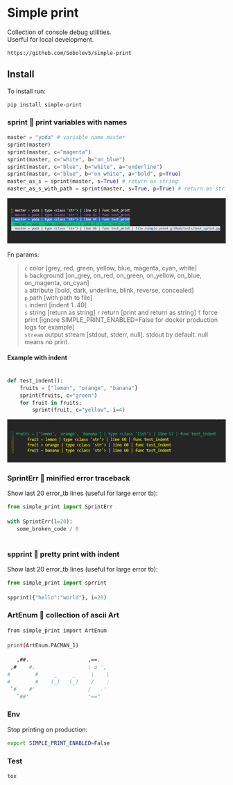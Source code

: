 # Simple print
Collection of console debug utilities.  
Userful for local development.

```no-highlight
https://github.com/Sobolev5/simple-print
```

## Install
To install run:
```no-highlight
pip install simple-print
```

### sprint 🚀 print variables with names

```python
master = "yoda" # variable name master
sprint(master) 
sprint(master, c="magenta") 
sprint(master, c="white", b="on_blue") 
sprint(master, c="blue", b="white", a="underline") 
sprint(master, c="blue", b="on_white", a="bold", p=True) 
master_as_s = sprint(master, s=True) # return as string
master_as_s_with_path = sprint(master, s=True, p=True) # return as string with path to file 

``` 
![](https://github.com/Sobolev5/simple-print/blob/master/screenshots/common.png)   

Fn params:
> `c` color [grey, red, green, yellow, blue, magenta, cyan, white]  
> `b` background [on_grey, on_red, on_green, on_yellow, on_blue, on_magenta, on_cyan]  
> `a` attribute  [bold, dark, underline, blink, reverse, concealed]  
> `p` path [with path to file]  
> `i` indent [indent 1..40]  
> `s` string [return as string] 
> `r` return [print and return as string] 
> `f` force print [ignore SIMPLE_PRINT_ENABLED=False for docker production logs for example]  
> `stream` output stream  [stdout, stderr, null]. stdout by default. null means no print.


#### Example with indent
```python

def test_indent():
    fruits = ["lemon", "orange", "banana"]
    sprint(fruits, c="green")  
    for fruit in fruits:
        sprint(fruit, c="yellow", i=4)

```  
![](https://github.com/Sobolev5/simple-print/blob/master/screenshots/indent.png)


### SprintErr 🚀 minified error traceback
Show last 20 error_tb lines (useful for large error tb):  
```python
from simple_print import SprintErr

with SprintErr(l=20):
   some_broken_code / 0
   
```

### spprint 🚀 pretty print with indent
Show last 20 error_tb lines (useful for large error tb):  
```python
from simple_print import sprrint

spprint({"hello":"world"}, i=20)
```


### ArtEnum 🚀 collection of ascii Art
```sh
from simple_print import ArtEnum

print(ArtEnum.PACMAN_1)

   ,##.                   ,==.
 ,#    #.                 \ o ',
#        #     _     _     \    \
#        #    (_)   (_)    /    ; 
 `#    #'                 /   .'  
   `##'                   "=="

```
  

### Env
Stop printing on production:  
```sh
export SIMPLE_PRINT_ENABLED=False

```

  
### Test 
```sh
tox

```
